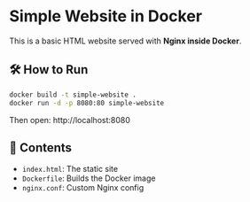 # Simple Website in Docker

This is a basic HTML website served with **Nginx inside Docker**.

## 🛠 How to Run

```bash
docker build -t simple-website .
docker run -d -p 8080:80 simple-website
```

Then open: http://localhost:8080

## 📝 Contents

- `index.html`: The static site
- `Dockerfile`: Builds the Docker image
- `nginx.conf`: Custom Nginx config
